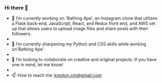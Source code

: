 ### Hi there 👋

<!--
**krestn/krestn** is a ✨ _special_ ✨ repository because its `README.md` (this file) appears on your GitHub profile.

Here are some ideas to get you started:

- 🔭 I’m currently working on ...
- 🌱 I’m currently learning ...
- 👯 I’m looking to collaborate on ...
- 🤔 I’m looking for help with ...
- 💬 Ask me about ...
- 📫 How to reach me: ...
- 😄 Pronouns: ...
- ⚡ Fun fact: ...
-->

- 🔭 I’m currently working on 'Bathing Ape', an Instagram clone that utilizes a Flask back-end, JavaScript, React, and Redux front end, and AWS set up that allows users to upload image files and share posts with their followers. 
- 
- 🌱 I’m currently sharpening my Python and CSS skills while working on'Bathing Ape'.
- 
- 👯 I’m looking to collaborate on creative and original projects. If you have one in mind, let me know!
- 
- 📫 How to reach me: kreston.cm@gmail.com
